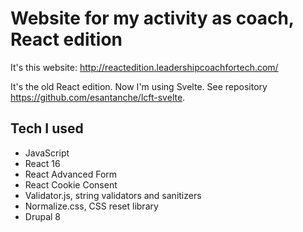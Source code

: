 # Website for my activity as coach, React edition

It's this website: http://reactedition.leadershipcoachfortech.com/

It's the old React edition. Now I'm using Svelte. See repository https://github.com/esantanche/lcft-svelte.

## Tech I used

* JavaScript
* React 16
* React Advanced Form
* React Cookie Consent
* Validator.js, string validators and sanitizers
* Normalize.css, CSS reset library
* Drupal 8
